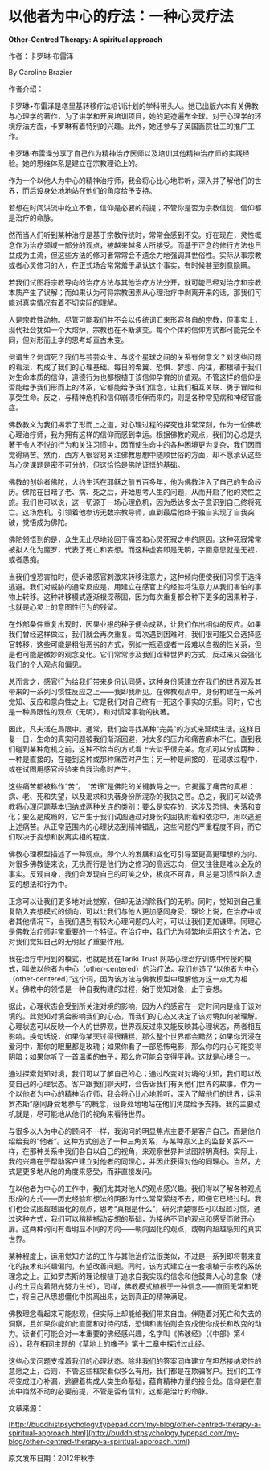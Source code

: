 # 以他者为中心的疗法：一种心灵疗法

**Other-Centred Therapy: A spiritual approach**

作者：卡罗琳·布雷泽

By Caroline Brazier

作者介绍：

卡罗琳•布雷泽是塔里基转移疗法培训计划的学科带头人。她已出版六本有关佛教与心理学的著作，为了讲学和开展培训项目，她的足迹遍布全球。对于心理学的环境疗法方面，卡罗琳有着特别的兴趣。此外，她还参与了英国医院社工的推广工作。

卡罗琳·布雷泽分享了自己作为精神治疗医师以及培训其他精神治疗师的实践经验。她的思维体系是建立在宗教理论上的。

作为一个以他人为中心的精神治疗师，我会将心比心地聆听，深入并了解他们的世界，而后设身处地地站在他们的角度给予支持。

若想在时间洪流中屹立不倒，信仰是必要的前提；不管你是否为宗教信徒，信仰都是治疗的命脉。

然而当人们听到某种治疗是基于宗教传统时，常常会感到不安。好在现在，灵性概念作为治疗领域一部分的观点，被越来越多人所接受。而基于正念的修行方法也日益成为主流，但这些方法的修习者常常会不遗余力地强调其世俗性。实际从事宗教或者心灵修习的人，在正式场合常常羞于承认这个事实，有时候甚至刻意隐瞒。

若我们试图将宗教导向的治疗方法与其他治疗方法分开，就可能已经对治疗和宗教本质产生了误解；而如果认为可将宗教因素从心理治疗中剥离开来的话，那我们可能对真实情况有着不切实际的理解。

人是宗教性动物。尽管可能我们并不会以传统词汇来形容各自的宗教，但事实上，现代社会犹如一个大熔炉，宗教也在不断演变。每个个体的信仰方式都可能完全不同，但对形而上学的思考却亘古未变。

何谓生？何谓死？我们与芸芸众生、与这个星球之间的关系有何意义？对这些问题的看法，构成了我们的心理基础。每日的希翼、恐惧、梦想、向往，都根植于我们对生命本质的信仰，道德行为也都根植于该信仰孕育的价值观。不管这样的信仰是否能给予我们形而上的体系，它都能给予我们信念，让我们相互关联、勇于冒险和享受生命。反之，与精神危机和信仰崩溃相伴而来的，则是各种常见病和神经官能症。

佛教教义为我们揭示了形而上之道，对心理过程的探究也非常深刻，作为一位佛教心理治疗师，我为拥有这样的信仰而感到幸运。根据佛教的观点，我们的心总是执著于令人不悦的行为和关注习惯中，因而使生命中的各种困境更为复杂，我们因而觉得痛苦。然而，西方人很容易关注佛教思想中随顺世俗的方面，却不愿承认这些与心灵课题是密不可分的，但这恰恰是佛陀证悟的基础。

佛教的创始者佛陀，大约生活在耶稣之前五百多年，他为佛教注入了自己的生命经历。佛陀在目睹了老、病、死之后，开始思考人生的问题，从而开启了他的灵性之旅。我们也可以说，这一切源于一场心理危机，因为悉达多太子意识到自己终将死亡。这场危机，引领着他参访无数宗教导师，直到最后他终于独自实现了自我突破，觉悟成为佛陀。

佛陀领悟到的是，众生无止尽地轮回于痛苦和心灵死寂之中的原因。这种死寂常常被拟人化为魔罗，代表了死亡和妄想。而这种虚妄即是无明，字面意思就是无视，或者愚痴。

当我们惶恐害怕时，便诉诸感官刺激来转移注意力，这种倾向便使我们习惯于选择逃避。我们对威胁的通常反应是，用建立在感官上的经验将注意力从我们害怕的事物上转移。这种转移模式逐渐根深蒂固，因为每次重复都会种下更多的因果种子，也就是心灵上的意图性行为的残留。

在外部条件重复出现时，因果业报的种子便会成熟，让我们作出相似的反应。如果我们曾经这样做过，我们就会再次重复。每次遇到困难时，我们很可能又会选择感官转移，这些可能是粗俗恶劣的方式，例如一瓶酒或者一段难以自拔的性关系，但是也可能是微妙的观念变化。它们常常涉及我们诠释世界的方式，反过来又会强化我们的个人观点和偏见。

总而言之，感官行为给我们带来身份认同感，这种身份感建立在我们的世界观及其带来的一系列习惯性反应之上——我即我所见。在佛教观点中，身份构建在一系列觉知、反应和意向性之上。它是我们对自己终有一死这个事实的抗拒。同时，它也是一种局限性的观点（无明），和对惯常事物的执著。

因此，凡夫活在局限中。通常，我们会寻找某种“完美”的方式来延续生活。这样日复一日，生命的真实问题被我们渐渐回避，对太多的压力和痛苦麻木不仁。直到我们碰到某种危机之前，这种不恰当的方式看上去似乎很完美。危机可以分成两种：一种是直接的，在碰到这种或那种痛苦时产生；另一种是间接的，在渴求过程中，或在试图用感官经验来自我治愈时产生。

这些痛苦都被称作“苦”。 “苦谛”是佛陀的关键教导之一。它揭露了痛苦的真相：病、老、死和失望，以及渴求和执著身份所混杂的我执之苦。总之，我们可以说佛教将心理问题基本归纳成两种关连的类别：要么是实存的，这涉及恐惧、失落和变化；要么是成瘾的，它产生于我们试图通过对身份的固执附着和依恋中，用以逃避上述痛苦。从正常范围内的心理状态到精神错乱，这些问题的严重程度不同，而它们取决于妄想和脱离实相的程度。

佛教心理模型描述了一种观点，即个人的发展和变化可引导至更高更理想的方向。对很多佛教徒来说，无执而行是他们为之修习的高远志向，但又往往是难以企及的事实。反观自身，我们会发现自己的可笑之处，极度不可靠，且总是习惯性陷入虚妄的想法和行为中。

正念可以让我们更多地对此觉察，但却无法消除我们的无明。同时，觉知到自己重复陷入妄想模式的倾向，可以让我们与他人更加感同身受，理论上说，在治疗中或者其他情况下，当我们遇到有较大心理问题的人时，可以让我们更加谦卑。同理心是佛教治疗师非常重要的一个特征。在治疗中，我们尤为频繁地运用这个方法，它对我们觉知自己的无明起了重要作用。

我在治疗中用到的模式，也就是我在Tariki Trust 网站心理治疗训练中传授的模式，叫做以他者为中心（other-centered）的治疗法。我们创造了“以他者为中心（other-centered）”这个词，因为该方法与佛教模型中理解他方这一点尤为相关。佛教中的领悟是一种自我构建的过程，始于觉知对象，止于妄想。

据此，心理状态会受到所关注对境的影响，因为人的感官在一定时间内是缘于该对境的。此觉知对境会影响我们的心态，而我们的心态又决定了该对境如何被理解。心理状态可以反映一个人的世界观，世界观反过来又能反映其心理状态，两者相互影响。换句话说，如果你某天过得很糟糕，那么整个世界都会黯然；如果你沉浸在爱河中，那你的眼里都是玫瑰；如果你看了一部恐怖电影，那么你的内心可能变得阴暗；如果你听了一首温柔的曲子，那么你可能会变得平静。这就是心境合一。

通过探索觉知对境，我们可以了解自己的心；通过改变对对境的认知，我们可以改变自己的心理状态。客户跟我们聊天时，会告诉我们有关他们世界的故事。作为一个以他者为中心的精神治疗师，我会将心比心地聆听，深入了解他们的世界，运用罗杰斯“感同身受地参与”的概念，设身处地地站在他们角度给予支持。我的主要动机就是，尽可能地从他们的视角来看待世界。

与很多以人为中心的顾问不一样，我询问的明显焦点主要不是客户自己，而是他介绍给我的“他者”。这种方式创造了一种三角关系，与某种意义上的监督关系不一样，在那种关系中我们各自以自己的视角，来观察世界并试图辨明真相。实际上，我的兴趣在于帮助客户建立对他者的同理心，并因此获得对他的同理心。当然，方式是更多地从他的角度来感受，而非直接发问。

在以他者为中心的工作中，我们尤其对他人的观点感兴趣。我们得以了解各种观点形成的方式——历史经验和想法的阴影为什么常常萦绕不去，即便它已经过时。我们也会试图超越固化的观点，思考“真相是什么”，研究清楚哪些可以超越习惯。通过这种方式，我们可以稍稍撼动妄想的基础，为接纳不同的观点和感受而敞开心扉。这两种询问有着明显不同的方向——朝向固化的观点，或朝向超越感知的真实世界。

某种程度上，运用觉知方法的工作与其他治疗法很类似，不过是一系列即将带来变化的技术和兴趣偏向，有望改善问题。同时，该方式建立在一套根植于宗教的系统理念之上。正如罗杰斯的理论根植于追求自我实现的信念和他鼓舞人心的意象（矮小的土豆向着阳光努力生长），同样，佛教模式植根于一种信念——直面无常和死亡，将自己从思想僵化中脱离出来，达到真正的精神满足。

佛教理念看起来可能悲观，但实际上却能给我们带来自由。伴随着对死亡和失去的洞察，且如果你能如此直面和对待的话，恐惧和害怕则会变成使你成长和改变的动力。读者们可能会对一本重要的佛经感兴趣，名字叫《怖骇经》（《中部》第4经），我在相同主题的《草地上的橡子》第十二章中探讨过此经。

这些心灵问题支撑着我们的心理状态。除非我们的答案同样建立在坦然接纳灵性的意愿之上，否则，不管这些框架看似多么有用，我们都是在欺骗客户。我们的工作将变成江心补漏，逃避着构成人类生命基础，蕴育精神力量的接合处。信仰是在潜流中岿然不动的必要前提，不管是否有信仰，这都是治疗的命脉。

文章来源：

[http://buddhistpsychology.typepad.com/my-blog/other-centred-therapy-a-spiritual-approach.html](http://buddhistpsychology.typepad.com/my-blog/other-centred-therapy-a-spiritual-approach.html)

原文发布日期：2012年秋季

